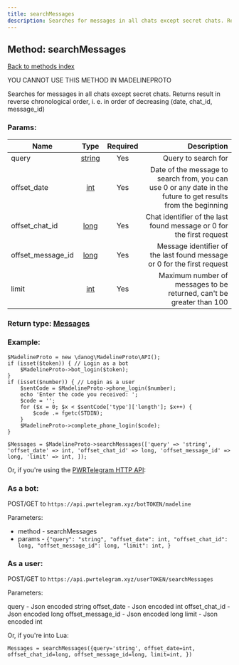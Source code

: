 ```yaml
---
title: searchMessages
description: Searches for messages in all chats except secret chats. Returns result in reverse chronological order, i. e. in order of decreasing (date, chat_id, message_id)
---
```

## Method: searchMessages  
[Back to methods index](index.md)


YOU CANNOT USE THIS METHOD IN MADELINEPROTO


Searches for messages in all chats except secret chats. Returns result in reverse chronological order, i. e. in order of decreasing (date, chat_id, message_id)

### Params:

| Name     |    Type       | Required | Description |
|----------|:-------------:|:--------:|------------:|
|query|[string](../types/string.md) | Yes|Query to search for|
|offset\_date|[int](../types/int.md) | Yes|Date of the message to search from, you can use 0 or any date in the future to get results from the beginning|
|offset\_chat\_id|[long](../types/long.md) | Yes|Chat identifier of the last found message or 0 for the first request|
|offset\_message\_id|[long](../types/long.md) | Yes|Message identifier of the last found message or 0 for the first request|
|limit|[int](../types/int.md) | Yes|Maximum number of messages to be returned, can't be greater than 100|


### Return type: [Messages](../types/Messages.md)

### Example:


```
$MadelineProto = new \danog\MadelineProto\API();
if (isset($token)) { // Login as a bot
    $MadelineProto->bot_login($token);
}
if (isset($number)) { // Login as a user
    $sentCode = $MadelineProto->phone_login($number);
    echo 'Enter the code you received: ';
    $code = '';
    for ($x = 0; $x < $sentCode['type']['length']; $x++) {
        $code .= fgetc(STDIN);
    }
    $MadelineProto->complete_phone_login($code);
}

$Messages = $MadelineProto->searchMessages(['query' => 'string', 'offset_date' => int, 'offset_chat_id' => long, 'offset_message_id' => long, 'limit' => int, ]);
```

Or, if you're using the [PWRTelegram HTTP API](https://pwrtelegram.xyz):

### As a bot:

POST/GET to `https://api.pwrtelegram.xyz/botTOKEN/madeline`

Parameters:

* method - searchMessages
* params - `{"query": "string", "offset_date": int, "offset_chat_id": long, "offset_message_id": long, "limit": int, }`



### As a user:

POST/GET to `https://api.pwrtelegram.xyz/userTOKEN/searchMessages`

Parameters:

query - Json encoded string
offset_date - Json encoded int
offset_chat_id - Json encoded long
offset_message_id - Json encoded long
limit - Json encoded int



Or, if you're into Lua:

```
Messages = searchMessages({query='string', offset_date=int, offset_chat_id=long, offset_message_id=long, limit=int, })
```

